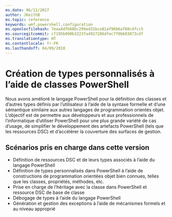 ```yaml
---
ms.date: 06/12/2017
author: JKeithB
ms.topic: reference
keywords: wmf,powershell,configuration
ms.openlocfilehash: 7eaa4dfb68bc299ad31bce81af96b6a760c4fcc5
ms.sourcegitcommit: cf195b090b3223fa4917206dfec7f0b603873cdf
ms.translationtype: HT
ms.contentlocale: fr-FR
ms.lasthandoff: 04/09/2018
---
```

# <a name="creating-custom-types-using-powershell-classes"></a>Création de types personnalisés à l’aide de classes PowerShell

Nous avons amélioré le langage PowerShell pour la définition des classes et d’autres types définis par l’utilisateur à l’aide de la syntaxe formelle et d’une sémantique similaire aux autres langages de programmation orientés objet. L’objectif est de permettre aux développeurs et aux professionnels de l’informatique d’utiliser PowerShell pour une plus grande variété de cas d’usage, de simplifier le développement des artefacts PowerShell (tels que les ressources DSC) et d’accélérer la couverture des surfaces de gestion.

## <a name="supported-scenarios-in-this-release"></a>Scénarios pris en charge dans cette version

-   Définition de ressources DSC et de leurs types associés à l’aide du langage PowerShell
-   Définition de types personnalisés dans PowerShell à l’aide de constructions de programmation orientées objet bien connues, telles que les classes, propriétés, méthodes, etc.
-   Prise en charge de l’héritage avec la classe dans PowerShell et ressource DSC de base de classe
-   Débogage de types à l’aide du langage PowerShell
-   Génération et gestion des exceptions à l’aide de mécanismes formels et au niveau approprié